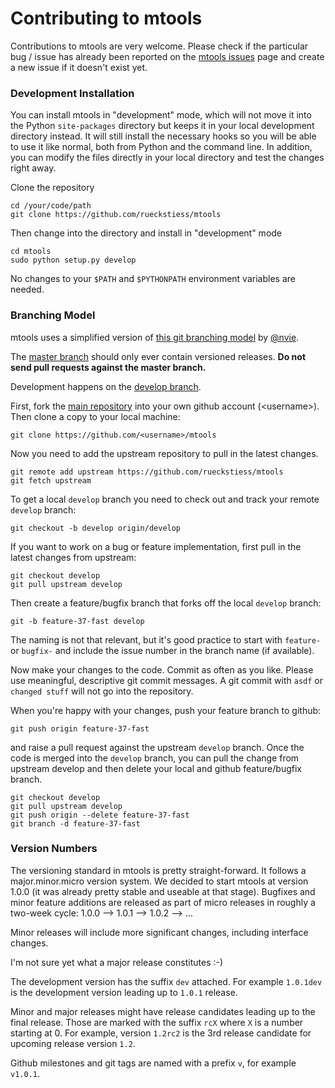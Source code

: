 # Contributing to mtools

Contributions to mtools are very welcome. Please check if the particular bug / issue has already been
reported on the [mtools issues](https://github.com/rueckstiess/mtools/issues?state=open) page and create
a new issue if it doesn't exist yet.

### Development Installation

You can install mtools in "development" mode, which will not move it into the Python `site-packages` 
directory but keeps it in your local development directory instead. It will still install the necessary 
hooks so you will be able to use it like normal, both from Python and the command line. In addition,
you can modify the files directly in your local directory and test the changes right away.


Clone the repository
	
	cd /your/code/path
    git clone https://github.com/rueckstiess/mtools

Then change into the directory and install in "development" mode

	cd mtools
	sudo python setup.py develop


No changes to your `$PATH` and `$PYTHONPATH` environment variables are needed.



### Branching Model

mtools uses a simplified version of [this git branching model](http://nvie.com/posts/a-successful-git-branching-model/) 
by [@nvie](https://twitter.com/nvie).

The [master branch](https://github.com/rueckstiess/mtools) should only ever contain versioned releases. **Do not send
pull requests against the master branch.**

Development happens on the [develop branch](https://github.com/rueckstiess/mtools/tree/develop). 

First, fork the [main repository](https://github.com/rueckstiess/mtools) into your own github account (&lt;username&gt;). 
Then clone a copy to your local machine:

    git clone https://github.com/<username>/mtools

Now you need to add the upstream repository to pull in the latest changes.

    git remote add upstream https://github.com/rueckstiess/mtools
    git fetch upstream

To get a local `develop` branch you need to check out and track your remote `develop` branch:

    git checkout -b develop origin/develop

If you want to work on a bug or feature implementation, first pull in the latest changes from upstream:

    git checkout develop
    git pull upstream develop

Then create a feature/bugfix branch that forks off the local `develop` branch:

    git -b feature-37-fast develop

The naming is not that relevant, but it's good practice to start with `feature-` or `bugfix-` and include the issue number
in the branch name (if available).

Now make your changes to the code. Commit as often as you like. Please use meaningful, descriptive git commit messages. 
A git commit with `asdf` or `changed stuff` will not go into the repository.

When you're happy with your changes, push your feature branch to github: 

    git push origin feature-37-fast

and raise a pull request against the upstream `develop` branch. Once the code is merged into the `develop` branch, 
you can pull the change from upstream develop and then delete your local and github feature/bugfix branch.

    git checkout develop
    git pull upstream develop
    git push origin --delete feature-37-fast
    git branch -d feature-37-fast


### Version Numbers

The versioning standard in mtools is pretty straight-forward. It follows a major.minor.micro version system. We decided to start
mtools at version 1.0.0  (it was already pretty stable and useable at that stage). Bugfixes and minor feature additions are released
as part of micro releases in roughly a two-week cycle:  1.0.0 --> 1.0.1 --> 1.0.2 --> ...

Minor releases will include more significant changes, including interface changes.  

I'm not sure yet what a major release constitutes :-)

The development version has the suffix `dev` attached. For example `1.0.1dev` is the development version leading up to `1.0.1` release.

Minor and major releases might have release candidates leading up to the final release. Those are marked with the suffix `rcX` where `X` 
is a number starting at 0. For example, version `1.2rc2` is the 3rd release candidate for upcoming release version `1.2`.

Github milestones and git tags are named with a prefix `v`, for example `v1.0.1`.



